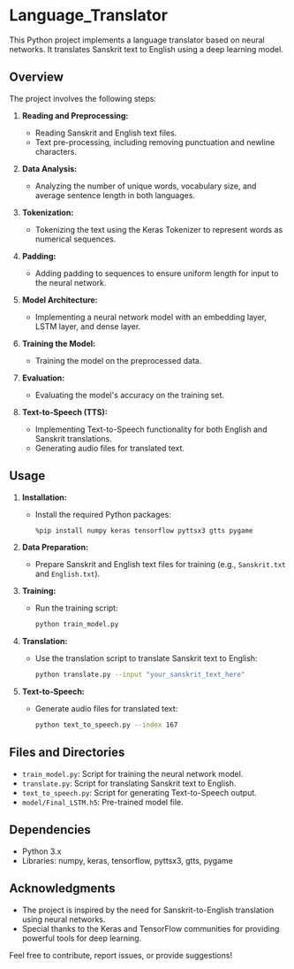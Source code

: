 # Language_Translator

This Python project implements a language translator based on neural networks. It translates Sanskrit text to English using a deep learning model.

## Overview

The project involves the following steps:

1. **Reading and Preprocessing:**
   - Reading Sanskrit and English text files.
   - Text pre-processing, including removing punctuation and newline characters.

2. **Data Analysis:**
   - Analyzing the number of unique words, vocabulary size, and average sentence length in both languages.

3. **Tokenization:**
   - Tokenizing the text using the Keras Tokenizer to represent words as numerical sequences.

4. **Padding:**
   - Adding padding to sequences to ensure uniform length for input to the neural network.

5. **Model Architecture:**
   - Implementing a neural network model with an embedding layer, LSTM layer, and dense layer.

6. **Training the Model:**
   - Training the model on the preprocessed data.

7. **Evaluation:**
   - Evaluating the model's accuracy on the training set.

8. **Text-to-Speech (TTS):**
   - Implementing Text-to-Speech functionality for both English and Sanskrit translations.
   - Generating audio files for translated text.

## Usage

1. **Installation:**
   - Install the required Python packages:
     ```bash
     %pip install numpy keras tensorflow pyttsx3 gtts pygame
     ```

2. **Data Preparation:**
   - Prepare Sanskrit and English text files for training (e.g., `Sanskrit.txt` and `English.txt`).

3. **Training:**
   - Run the training script:
     ```bash
     python train_model.py
     ```

4. **Translation:**
   - Use the translation script to translate Sanskrit text to English:
     ```bash
     python translate.py --input "your_sanskrit_text_here"
     ```

5. **Text-to-Speech:**
   - Generate audio files for translated text:
     ```bash
     python text_to_speech.py --index 167
     ```

## Files and Directories

- `train_model.py`: Script for training the neural network model.
- `translate.py`: Script for translating Sanskrit text to English.
- `text_to_speech.py`: Script for generating Text-to-Speech output.
- `model/Final_LSTM.h5`: Pre-trained model file.

## Dependencies

- Python 3.x
- Libraries: numpy, keras, tensorflow, pyttsx3, gtts, pygame

## Acknowledgments

- The project is inspired by the need for Sanskrit-to-English translation using neural networks.
- Special thanks to the Keras and TensorFlow communities for providing powerful tools for deep learning.

Feel free to contribute, report issues, or provide suggestions!
